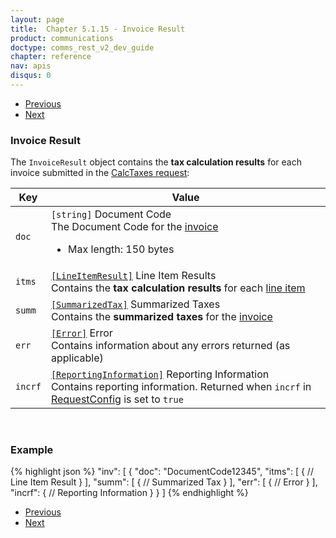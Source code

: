 ```yaml
---
layout: page
title:  Chapter 5.1.15 - Invoice Result
product: communications
doctype: comms_rest_v2_dev_guide
chapter: reference
nav: apis
disqus: 0
---
```


<ul class="pager">
  <li class="previous"><a href="/communications/dev-guide_rest_v2/reference/calc-taxes-response/"><i class="glyphicon glyphicon-chevron-left"></i>Previous</a></li>
  <li class="next"><a href="/communications/dev-guide_rest_v2/reference/error-response/">Next<i class="glyphicon glyphicon-chevron-right"></i></a></li>
</ul>

<h3>Invoice Result</h3>

The <code>InvoiceResult</code> object contains the <b>tax calculation results</b> for each invoice submitted in the <a class="dev-guide-link" href="/communications/dev-guide_rest_v2/reference/calc-taxes-request/">CalcTaxes request</a>:

<div class="mobile-table">
  <table class="styled-table">
    <thead>
      <tr>
        <th>Key</th>
        <th>Value</th>
      </tr>
    </thead>
    <tbody>
      <tr>
        <td><code>doc</code></td>
        <td><code>[string]</code> Document Code
        <br>
        The Document Code for the <a class="dev-guide-link" href="/communications/dev-guide_rest_v2/reference/invoice/">invoice</a> 
        <ul class="dev-guide-list">
          <li>Max length: 150 bytes</li>
        </ul>
        </td>
      </tr>
      <tr>
        <td><code>itms</code></td>
        <td><a class="dev-guide-link" href="/communications/dev-guide_rest_v2/reference/line-item-result/"><code>[LineItemResult]</code></a> Line Item Results
        <br>
        Contains the <b>tax calculation results</b> for each <a class="dev-guide-link" href="/communications/dev-guide_rest_v2/reference/line-item/">line item</a>
        </td>
      </tr>
      <tr>
        <td><code>summ</code></td>
        <td><a class="dev-guide-link" href="/communications/dev-guide_rest_v2/reference/summarized-tax-result/"><code>[SummarizedTax]</code></a> Summarized Taxes
        <br>
        Contains the <b>summarized taxes</b> for the <a class="dev-guide-link" href="/communications/dev-guide_rest_v2/reference/invoice/">invoice</a>
        </td>
      </tr>
      <tr>
        <td><code>err</code></td>
        <td><a class="dev-guide-link" href="/communications/dev-guide_rest_v2/reference/error-response/"><code>[Error]</code></a> Error
        <br>
        Contains information about any errors returned (as applicable)
        </td>
      </tr>
      <tr>
        <td><code>incrf</code></td>
        <td><a class="dev-guide-link" href="/communications/dev-guide_rest_v2/reference/reporting-information/"><code>[ReportingInformation]</code></a> Reporting Information
        <br>
        Contains reporting information.  Returned when <code>incrf</code> in <a class="dev-guide-link" href="/communications/dev-guide_rest_v2/reference/request-config/">RequestConfig</a> is set to <code>true</code>
        </td>
      </tr>
    </tbody>
  </table>
</div>
<br>

<h3>Example</h3>

{% highlight json %}
"inv": [
  {
    "doc": "DocumentCode12345",
    "itms": [
      {
        // Line Item Result
      }
    ],
    "summ": [
      {
        // Summarized Tax
      }
    ],
    "err": [
      {
        // Error
      }
    ],
    "incrf": {
      // Reporting Information
    }
  }
]
{% endhighlight %}

<ul class="pager">
  <li class="previous"><a href="/communications/dev-guide_rest_v2/reference/calc-taxes-response/"><i class="glyphicon glyphicon-chevron-left"></i>Previous</a></li>
  <li class="next"><a href="/communications/dev-guide_rest_v2/reference/error-response/">Next<i class="glyphicon glyphicon-chevron-right"></i></a></li>
</ul>